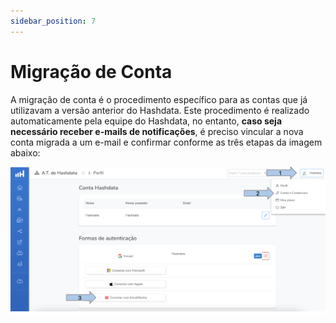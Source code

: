 ```yaml
---
sidebar_position: 7
---
```

# Migração de Conta

A migração de conta é o procedimento específico para as contas que já utilizavam a versão anterior do Hashdata. Este procedimento é realizado automaticamente pela equipe do Hashdata, no entanto, **caso seja necessário receber e-mails de notificações**, é preciso vincular a nova conta migrada a um e-mail e confirmar conforme as três etapas da imagem abaixo:

![migration](./images/migration.png)  

